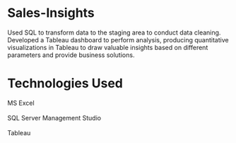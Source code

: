 # Sales-Insights
Used SQL to transform data to the staging area to conduct data cleaning. Developed a Tableau dashboard to perform analysis, producing quantitative visualizations in Tableau to draw valuable insights based on different parameters and provide business solutions.
<br>
# Technologies Used
MS Excel <br>
<br> SQL Server Management Studio <br>
<br> Tableau <br>
